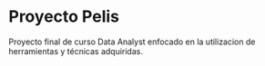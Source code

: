 # Proyecto Pelis
 Proyecto final de curso Data Analyst enfocado en la utilizacion de herramientas y técnicas adquiridas.
